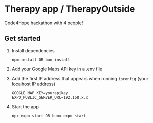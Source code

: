 # Therapy app / TherapyOutside
Code4Hope hackathon with 4 people!

## Get started

1. Install dependencies

   ```bash
   npm install OR bun install
   ```

2. Add your Google Maps API key in a .env file
3. Add the first IP address that appears when running ```ipconfig``` (your localhost IP address)
   ```
   GOOGLE_MAP_KEY=yourapikey
   EXPO_PUBLIC_SERVER_URL=192.168.x.x
   ```

4. Start the app

   ```bash
   npx expo start OR bunx expo start
   ```
